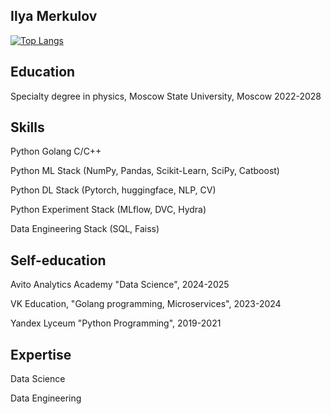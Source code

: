## Ilya Merkulov

[![Top Langs](https://github-readme-stats.vercel.app/api/top-langs/?username=ilmerkul&layout=donut&theme=dark)](https://github.com/anuraghazra/github-readme-stats)

## Education
Specialty degree in physics, Moscow State University, Moscow 2022-2028

## Skills
Python
Golang
C/C++

Python ML Stack (NumPy, Pandas, Scikit-Learn, SciPy, Catboost)

Python DL Stack (Pytorch, huggingface, NLP, CV)

Python Experiment Stack (MLflow, DVC, Hydra)

Data Engineering Stack (SQL, Faiss)

## Self-education
Avito Analytics Academy "Data Science", 2024-2025

VK Education, "Golang programming, Microservices", 2023-2024

Yandex Lyceum "Python Programming", 2019-2021

## Expertise
Data Science

Data Engineering
